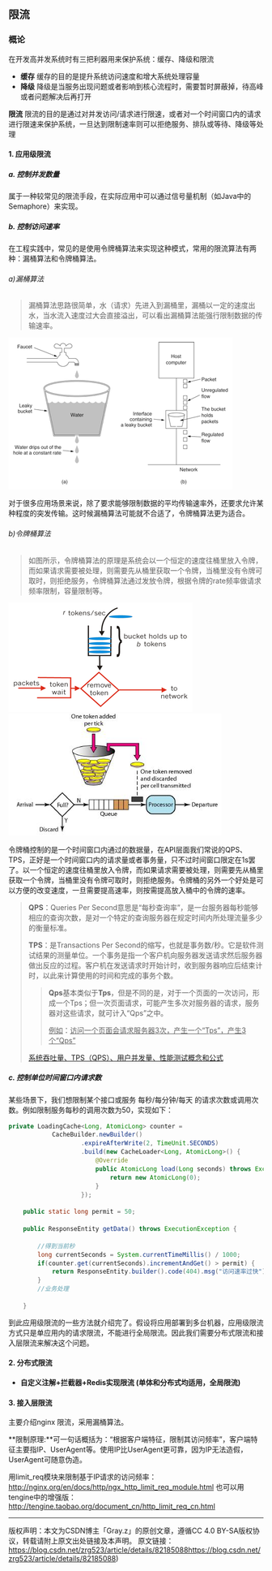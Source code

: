 ## 限流

### 概论

在开发高并发系统时有三把利器用来保护系统：缓存、降级和限流

- **缓存** 缓存的目的是提升系统访问速度和增大系统处理容量
- **降级** 降级是当服务出现问题或者影响到核心流程时，需要暂时屏蔽掉，待高峰或者问题解决后再打开

**限流** 限流的目的是通过对并发访问/请求进行限速，或者对一个时间窗口内的请求进行限速来保护系统，一旦达到限制速率则可以拒绝服务、排队或等待、降级等处理



#### 1. 应用级限流



##### a. 控制并发数量

属于一种较常见的限流手段，在实际应用中可以通过信号量机制（如Java中的Semaphore）来实现。



##### b. 控制访问速率

在工程实践中，常见的是使用令牌桶算法来实现这种模式，常用的限流算法有两种：漏桶算法和令牌桶算法。



###### a)漏桶算法

>  漏桶算法思路很简单，水（请求）先进入到漏桶里，漏桶以一定的速度出水，当水流入速度过大会直接溢出，可以看出漏桶算法能强行限制数据的传输速率。

![img](image/081225378155003.png)

对于很多应用场景来说，除了要求能够限制数据的平均传输速率外，还要求允许某种程度的突发传输。这时候漏桶算法可能就不合适了，令牌桶算法更为适合。



###### b)令牌桶算法

> 如图所示，令牌桶算法的原理是系统会以一个恒定的速度往桶里放入令牌，而如果请求需要被处理，则需要先从桶里获取一个令牌，当桶里没有令牌可取时，则拒绝服务，令牌桶算法通过发放令牌，根据令牌的rate频率做请求频率限制，容量限制等。
>
> 

![img](image/081226107372877.png)![img](image/20180614150045360.jpeg)



令牌桶控制的是一个时间窗口内通过的数据量，在API层面我们常说的QPS、TPS，正好是一个时间窗口内的请求量或者事务量，只不过时间窗口限定在1s罢了。以一个恒定的速度往桶里放入令牌，而如果请求需要被处理，则需要先从桶里获取一个令牌，当桶里没有令牌可取时，则拒绝服务。令牌桶的另外一个好处是可以方便的改变速度，一旦需要提高速率，则按需提高放入桶中的令牌的速率。



> **QPS**：Queries Per Second意思是“每秒查询率”，是一台服务器每秒能够相应的查询次数，是对一个特定的查询服务器在规定时间内所处理流量多少的衡量标准。
>
> **TPS**：是Transactions Per Second的缩写，也就是事务数/秒。它是软件测试结果的测量单位。一个事务是指一个客户机向服务器发送请求然后服务器做出反应的过程。客户机在发送请求时开始计时，收到服务器响应后结束计时，以此来计算使用的时间和完成的事务个数。
>
> > **Qps**基本类似于**Tps**，但是不同的是，对于一个页面的一次访问，形成一个Tps；但一次页面请求，可能产生多次对服务器的请求，服务器对这些请求，就可计入“Qps”之中。
> >
> > <u>例如</u>：<u>访问一个页面会请求服务器3次，产生一个“Tps”，产生3个“Qps”</u> 
>
> [系统吞吐量、TPS（QPS）、用户并发量、性能测试概念和公式](https://www.cnblogs.com/wangmo/p/8074879.html)



##### c. 控制单位时间窗口内请求数

某些场景下，我们想限制某个接口或服务 每秒/每分钟/每天 的请求次数或调用次数。例如限制服务每秒的调用次数为50，实现如下：



```java
private LoadingCache<Long, AtomicLong> counter =
            CacheBuilder.newBuilder()
                    .expireAfterWrite(2, TimeUnit.SECONDS)
                    .build(new CacheLoader<Long, AtomicLong>() {
                        @Override
                        public AtomicLong load(Long seconds) throws Exception {
                            return new AtomicLong(0);
                        }
                    });
 
    public static long permit = 50;
 
    public ResponseEntity getData() throws ExecutionException {
 
        //得到当前秒
        long currentSeconds = System.currentTimeMillis() / 1000;
        if(counter.get(currentSeconds).incrementAndGet() > permit) {
            return ResponseEntity.builder().code(404).msg("访问速率过快").build();
        }
        //业务处理
 
    }
```





到此应用级限流的一些方法就介绍完了。假设将应用部署到多台机器，应用级限流方式只是单应用内的请求限流，不能进行全局限流。因此我们需要分布式限流和接入层限流来解决这个问题。





#### 2. 分布式限流



- **自定义注解+拦截器+Redis实现限流 (**单体和分布式均适用，全局限流**)**



#### 3. 接入层限流



主要介绍nginx 限流，采用漏桶算法。

**限制原理:**可一句话概括为：“根据客户端特征，限制其访问频率”，客户端特征主要指IP、UserAgent等。使用IP比UserAgent更可靠，因为IP无法造假，UserAgent可随意伪造。



用limit_req模块来限制基于IP请求的访问频率：
http://nginx.org/en/docs/http/ngx_http_limit_req_module.html
也可以用tengine中的增强版：
http://tengine.taobao.org/document_cn/http_limit_req_cn.html

-------------------------------------

版权声明：本文为CSDN博主「Gray.z」的原创文章，遵循CC 4.0 BY-SA版权协议，转载请附上原文出处链接及本声明。
原文链接：https://blog.csdn.net/zrg523/article/details/82185088https://blog.csdn.net/zrg523/article/details/82185088)